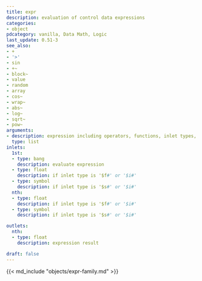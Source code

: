 ```yaml
---
title: expr
description: evaluation of control data expressions
categories:
- object
pdcategory: vanilla, Data Math, Logic
last_update: 0.51-3
see_also:
- +
- '>'
- sin
- +~
- block~
- value
- random
- array
- cos~
- wrap~
- abs~
- log~
- sqrt~
- pow~
arguments:
- description: expression including operators, functions, inlet types, float and symbols
  type: list
inlets:
  1st:
  - type: bang
    description: evaluate expression
  - type: float
    description: if inlet type is '$f#' or '$i#'
  - type: symbol
    description: if inlet type is '$s#' or '$i#'
  nth:
  - type: float
    description: if inlet type is '$f#' or '$i#'
  - type: symbol
    description: if inlet type is '$s#' or '$i#'

outlets:
  nth:
  - type: float
    description: expression result

draft: false
---
```

{{< md_include "objects/expr-family.md" >}}
